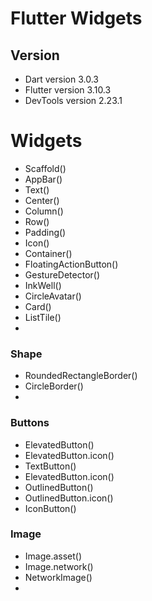 # Flutter Widgets

## Version

-   Dart version 3.0.3
-   Flutter version 3.10.3
-   DevTools version 2.23.1



# Widgets

-   Scaffold()
-   AppBar()
-   Text()
-   Center()
-   Column()
-   Row()
-   Padding()
-   Icon()
-   Container()
-   FloatingActionButton()
-   GestureDetector()
-   InkWell()
-   CircleAvatar()
-   Card()
-   ListTile()
-   
  

### Shape

-   RoundedRectangleBorder()
-   CircleBorder()
-   

### Buttons

-   ElevatedButton()
-   ElevatedButton.icon()
-   TextButton()
-   ElevatedButton.icon()
-   OutlinedButton()
-   OutlinedButton.icon()
-   IconButton()


### Image

-   Image.asset()
-   Image.network()
-   NetworkImage()
-   